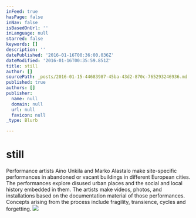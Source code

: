 ```yaml
---
inFeed: true
hasPage: false
inNav: false
isBasedOnUrl: ''
inLanguage: null
starred: false
keywords: []
description: ''
datePublished: '2016-01-16T00:36:00.036Z'
dateModified: '2016-01-16T00:35:59.851Z'
title: still
author: []
sourcePath: _posts/2016-01-15-44683987-45ba-43d2-870c-765293246936.md
published: true
authors: []
publisher:
  name: null
  domain: null
  url: null
  favicon: null
_type: Blurb

---
```

# still

Performance artists Aino Unkila and Marko Alastalo make site-specific performances in abandoned or vacant buildings in different European cities. The performances explore disused urban places and the social and local history embedded in them. The artists make videos, photos, and installations based on the documentation material of those performances. Concepts arising from the process include fragility, transience, cycles and forgetting.
![](https://s3-us-west-2.amazonaws.com/the-grid-img/p/9f284d5384dea8929002339db863b966e3d431a8.jpg)